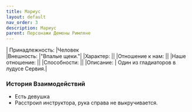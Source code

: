 ```yaml
---
title: Мариус
layout: default
nav_order: 3
description: Мариус
parent: Персонажи Демоны Римляне
---
```

| Принадлежность: |Человек \
|Внешность: |"Впалые щеки."|
|Характер: ||
|Отношение к нам: ||
|Наше отношение: ||
|Способности: ||
|Описание: | Один из гладиаторов в лудусе Сервия.|

### История Взаимодействий
-  Есть девушка
- Расстроил инструктора, рука справа не выкручивается.
